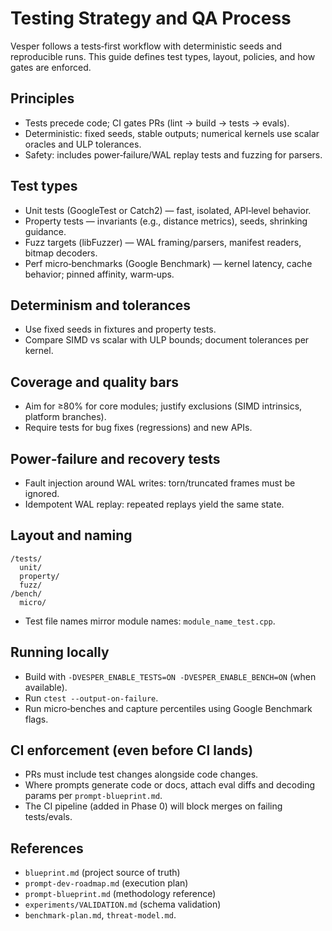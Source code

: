 # Testing Strategy and QA Process

Vesper follows a tests‑first workflow with deterministic seeds and reproducible runs. This guide defines test types, layout, policies, and how gates are enforced.

## Principles
- Tests precede code; CI gates PRs (lint → build → tests → evals).
- Deterministic: fixed seeds, stable outputs; numerical kernels use scalar oracles and ULP tolerances.
- Safety: includes power‑failure/WAL replay tests and fuzzing for parsers.

## Test types
- Unit tests (GoogleTest or Catch2) — fast, isolated, API‑level behavior.
- Property tests — invariants (e.g., distance metrics), seeds, shrinking guidance.
- Fuzz targets (libFuzzer) — WAL framing/parsers, manifest readers, bitmap decoders.
- Perf micro‑benchmarks (Google Benchmark) — kernel latency, cache behavior; pinned affinity, warm‑ups.

## Determinism and tolerances
- Use fixed seeds in fixtures and property tests.
- Compare SIMD vs scalar with ULP bounds; document tolerances per kernel.

## Coverage and quality bars
- Aim for ≥80% for core modules; justify exclusions (SIMD intrinsics, platform branches).
- Require tests for bug fixes (regressions) and new APIs.

## Power‑failure and recovery tests
- Fault injection around WAL writes: torn/truncated frames must be ignored.
- Idempotent WAL replay: repeated replays yield the same state.

## Layout and naming
```
/tests/
  unit/
  property/
  fuzz/
/bench/
  micro/
```
- Test file names mirror module names: `module_name_test.cpp`.

## Running locally
- Build with `-DVESPER_ENABLE_TESTS=ON -DVESPER_ENABLE_BENCH=ON` (when available).
- Run `ctest --output-on-failure`.
- Run micro‑benches and capture percentiles using Google Benchmark flags.

## CI enforcement (even before CI lands)
- PRs must include test changes alongside code changes.
- Where prompts generate code or docs, attach eval diffs and decoding params per `prompt-blueprint.md`.
- The CI pipeline (added in Phase 0) will block merges on failing tests/evals.

## References
- `blueprint.md` (project source of truth)
- `prompt-dev-roadmap.md` (execution plan)
- `prompt-blueprint.md` (methodology reference)
- `experiments/VALIDATION.md` (schema validation)
- `benchmark-plan.md`, `threat-model.md`.

